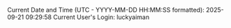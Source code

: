 Current Date and Time (UTC - YYYY-MM-DD HH:MM:SS formatted): 2025-09-21 09:29:58
Current User's Login: luckyaiman
